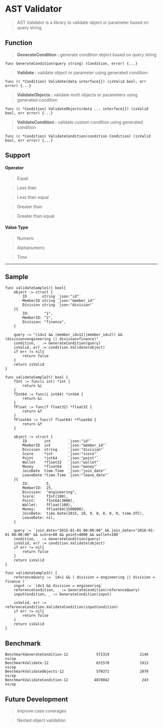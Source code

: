 # AST Validator

> AST Validator is a library to validate object or parameter based on query string

## Function
> **GenerateCondition :**
 generate condition object based on query string
 ```
func GenerateCondition(query string) (Condition, error) {...}
  ```
> **Validate :**
 validate object or parameter using generated condition
 ```
func (c *Condition) Validate(data interface{}) (isValid bool, err error) {...}
```
> **ValidateObjects :**
 validate multi objects or parameters using generated condition
 ```
func (c *Condition) ValidateObjects(data ... interface{}) (isValid bool, err error) {...}
```
> **ValidateCondition :**
 validate custom condition using generated condition
 ```
func (c *Condition) ValidateCondition(condition Condition) (isValid bool, err error) {...}
```

## Support
#### Operator
> Equal

> Less than

> Less than equal

> Greater than

> Greater than equal

#### Value Type
> Numeric

> Alphanumeric

> Time

---

## Sample
```cgo
func validateSample1() bool{
	object := struct {
		ID       string `json:"id"`
		MemberID string `json:"member_id"`
		Division string `json:"division"`
	}{
		ID:       "1",
		MemberID: "2",
		Division: "finance",
	}

	query := "(id=1 && (member_id=12||member_id=2)) && (division=engineering || division=finance)"
	condition, _ := GenerateCondition(query)
	isValid, err := condition.Validate(object)
	if err != nil{
	    return false
	}
	return isValid
}
```

```cgo
func validateSample2() bool {
	fInt := func(i int) *int {
		return &i
	}
	fInt64 := func(i int64) *int64 {
		return &i
	}
	fFloat := func(f float32) *float32 {
		return &f
	}
	fFloat64 := func(f float64) *float64 {
		return &f
	}

	object := struct {
		ID        int        `json:"id"`
		MemberID  int        `json:"member_id"`
		Division  string     `json:"division"`
		Score     *int       `json:"score"`
		Point     *int64     `json:"point"`
		Wallet    *float32   `json:"wallet"`
		Money     *float64   `json:"money"`
		JoinDate  time.Time  `json:"join_date"`
		LeaveDate *time.Time `json:"leave_date"`
	}{
		ID:        5,
		MemberID:  25,
		Division:  "engineering",
		Score:     fInt(100),
		Point:     fInt64(3000),
		Wallet:    fFloat(100),
		Money:     fFloat64(1500000),
		JoinDate:  time.Date(2015, 10, 9, 0, 0, 0, 0, time.UTC),
		LeaveDate: nil,
	}

	query := `join_date>"2015-01-01 00:00:00" && join_date<="2016-01-01 00:00:00" && score>80 && point<4000 && wallet=100`
	condition, _ := GenerateCondition(query)
	isValid, err := condition.Validate(object)
	if err != nil{
        return false
    }
    return isValid
}
```
```cgo
func validateSample3() {
	referenceQuery := `id=1 && ( division = engineering || division = finance )`
	input := `id=1 && division = engineering`
	referenceCondition, _ := GenerateCondition(referenceQuery)
	inputCondition, _ := GenerateCondition(input)

	isValid, err := referenceCondition.ValidateCondition(inputCondition)	
	if err != nil{
        return false
    }
    return isValid
}
```

## Benchmark
```
BenchmarkGenerateCondition-12             572319              2144 ns/op
BenchmarkValidate-12                      631578              1913 ns/op
BenchmarkValidateObjects-12               570372              2079 ns/op
BenchmarkValidateCondition-12            4878042               243 ns/op
```

## Future Development
> Improve case coverages

> Nested object validation